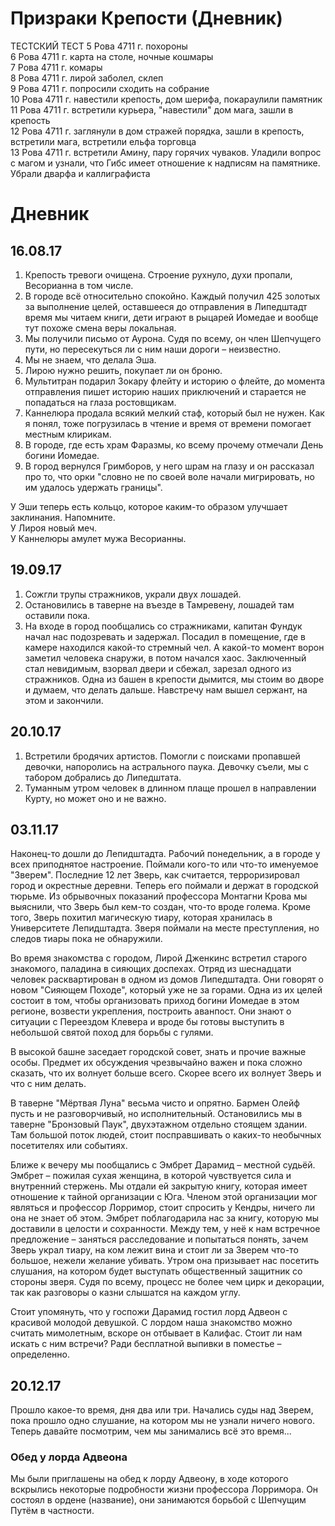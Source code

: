 # Призраки Крепости (Дневник)

ТЕСТСКИЙ ТЕСТ
5 Рова 4711 г.	похороны  
6 Рова 4711 г.	карта на столе, ночные кошмары  
7 Рова 4711 г.	комары  
8 Рова 4711 г.	лирой заболел, склеп  
9 Рова 4711 г.	попросили сходить на собрание  
10 Рова 4711 г.	навестили крепость, дом шерифа, покараулили памятник  
11 Рова 4711 г.	встретили курьера, "навестили" дом мага, зашли в крепость  
12 Рова 4711 г.	заглянули в дом стражей порядка, зашли в крепость, встретили мага, встретили ельфа торговца  
13 Рова 4711 г.	встретили Амину, пару горячих чуваков. Уладили вопрос с магом и узнали, что Гибс имеет отношение к надписям на памятнике. Убрали дварфа и каллиграфиста  


# Дневник

## 16.08.17

1. Крепость тревоги очищена. Строение рухнуло, духи пропали, Весорианна в том числе.
2. В городе всё относительно спокойно. Каждый получил 425 золотых за выполнение целей, оставшееся до отправления в Липедштадт время мы читаем книги, дети играют в рыцарей Иомедае и вообще тут похоже смена веры локальная.
3. Мы получили письмо от Аурона. Судя по всему, он член Шепчущего пути, но пересекуться ли с ним наши дороги – неизвестно.
4. Мы не знаем, что делала Эша.
5. Лирою нужно решить, покупает ли он броню.
6. Мультитран подарил Зокару флейту и историю о флейте, до момента отправления пишет историю наших приключений и старается не попадаться на глаза ростовщикам.
7. Каннелюра продала всякий мелкий стаф, который был не нужен. Как я понял, тоже погрузилась в чтение и время от времени помогает местным клирикам.
8. В городе, где есть храм Фаразмы, ко всему прочему отмечали День богини Иомедае.
9. В город вернулся Гримборов, у него шрам на глазу и он рассказал про то, что орки "словно не по своей воле начали мигрировать, но им удалось удержать границы".

У Эши теперь есть кольцо, которое каким-то образом улучшает заклинания. Напомните.  
У Лироя новый меч.  
У Каннелюры амулет мужа Весорианны.  


## 19.09.17

1. Сожгли трупы стражников, украли двух лошадей.
2. Остановились в таверне на въезде в Тамревену, лошадей там оставили пока.
3. На входе в город пообщались со стражниками, капитан Фундук начал нас подозревать и задержал. Посадил в помещение, где в камере находился какой-то стремный чел. А какой-то момент ворон заметил человека снаружи, в потом начался хаос. Заключенный стал невидимым, взорвал двери и сбежал, зарезал одного из стражников. Одна из башен в крепости дымится, мы стоим во дворе и думаем, что делать дальше. Навстречу нам вышел сержант, на этом и закончили.

## 20.10.17
1. Встретили бродячих артистов. Помогли с поисками пропавшей девочки, напоролись на астрального паука. Девочку съели, мы с табором добрались до Липедштата.
2. Туманным утром человек в длинном плаще прошел в направлении Курту, но может оно и не важно. 


## 03.11.17
Наконец-то дошли до Лепидштадта. Рабочий понедельник, а в городе у всех приподнятое настроение. Поймали кого-то или что-то именуемое "Зверем". Последние 12 лет Зверь, как считается, терроризировал город и окрестные деревни. Теперь его поймали и держат в городской тюрьме. Из обрывочных показаний профессора Монтагни Крова мы выяснили, что Зверь был кем-то создан, что-то вроде голема. Кроме того, Зверь похитил магическую тиару, которая хранилась в Университете Лепидштадта. Зверя поймали на месте преступления, но следов тиары пока не обнаружили. 

Во время знакомства с городом, Лирой Дженкинс встретил старого знакомого, паладина в сияющих доспехах. Отряд из шеснадцати человек расквартирован в одном из домов Липедштадта. Они говорят о новом "Сияющем Походе", который уже не за горами. Одна из их целей состоит в том, чтобы организовать приход богини Иомедае в этом регионе, возвести укрепления, построить аванпост. Они знают о ситуации с Переездом Клевера и вроде бы готовы выступить в небольшой святой поход для борьбы с гулями. 

В высокой башне заседает городской совет, знать и прочие важные особы. Предмет их обсуждения чрезвычайно важен и пока сложно сказать, что их волнует больше всего. Скорее всего их волнует Зверь и что с ним делать. 

В таверне "Мёртвая Луна" весьма чисто и опрятно. Бармен Олейф пусть и не разговорчивый, но исполнительный. 
Остановились мы в таверне "Бронзовый Паук", двухэтажном отдельно стоящем здании. Там большой поток людей, стоит посправшивать о каких-то необычных посетителях или событиях. 

Ближе к вечеру мы пообщались с Эмбрет Дарамид – местной судьёй. Эмбрет – пожилая сухая женщина, в которой чувствуется сила и внутренний стержень. Мы отдали ей закрытую книгу, которая имеет отношение к тайной организации с Юга. Членом этой организации мог являться и профессор Лорримор, стоит спросить у Кендры, ничего ли она не знает об этом. Эмбрет поблагодарила нас за книгу, которую мы доставили в целости и сохранности. Между тем, у неё к нам встречное предложение – заняться расследование и попытаться понять, зачем Зверь украл тиару, на ком лежит вина и стоит ли за Зверем что-то большое, нежели желание убивать. Утром она призывает нас посетить слушания, на котором будет выступать общественный защитник со стороны зверя. Судя по всему, процесс не более чем цирк и декорации, так как разговоры о казни слышатся на каждом углу. 

Стоит упомянуть, что у госпожи Дарамид гостил лорд Адвеон с красивой молодой девушкой. С лордом наша знакомство можно считать мимолетным, вскоре он отбывает в Калифас. Стоит ли нам искать с ним встречи? Ради бесплатной выпивки в поместье – определенно.

## 20.12.17
Прошло какое-то время, дня два или три. Начались суды над Зверем, пока прошло одно слушание, на котором мы не узнали ничего нового. Теперь давайте посмотрим, чем мы занимались всё это время...

### Обед у лорда Адвеона
Мы были приглашены на обед к лорду Адвеону, в ходе которого вскрылись некоторые подробности жизни профессора Лорримора. Он состоял в ордене (название), они занимаются борьбой с Шепчущим Путём в частности. 

